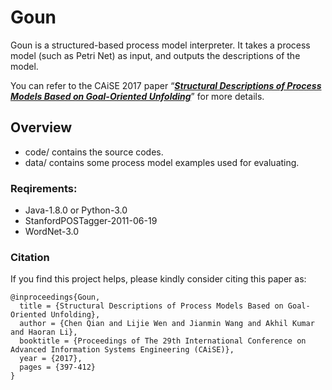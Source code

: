 # Goun

Goun is a structured-based process model interpreter. It takes a process model (such as Petri Net) as input, and outputs the descriptions of the model.

You can refer to the CAiSE 2017 paper “[***Structural Descriptions of Process Models Based on Goal-Oriented Unfolding***](https://link.springer.com/chapter/10.1007/978-3-319-59536-8_25 "***Structural Descriptions of Process Models Based on Goal-Oriented Unfolding***")” for more details.

## Overview

- code/ 
  contains the source codes.
- data/ 
  contains some process model examples used for evaluating.

### Reqirements:

* Java-1.8.0 or Python-3.0
* StanfordPOSTagger-2011-06-19
* WordNet-3.0

### Citation

If you find this project helps, please kindly consider citing this paper as:

```
@inproceedings{Goun,
  title = {Structural Descriptions of Process Models Based on Goal-Oriented Unfolding},
  author = {Chen Qian and Lijie Wen and Jianmin Wang and Akhil Kumar and Haoran Li},
  booktitle = {Proceedings of The 29th International Conference on Advanced Information Systems Engineering (CAiSE)},
  year = {2017},
  pages = {397-412}
}
```

